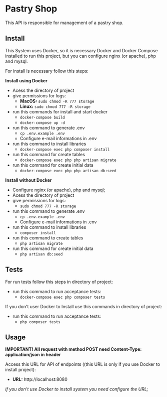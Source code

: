 # Pastry Shop

This API is responsible for management of a pastry shop.

## Install

This System uses Docker, so it is necessary Docker 
and Docker Compose installed to run this project, but you can configure nginx (or apache), php and mysql.

For install is necessary follow this steps:

**Install using Docker**

* Acess the directory of project
* give permissions for logs:
    * **MacOS:** `sudo chmod -R 777 storage`
    * **Linux:** `sudo chmod 777 -R storage`
* run this commands for install and start docker
    * `docker-compose build`
    * `docker-compose up -d`
* run this command to generate .env
    * `cp .env.example .env `
    * Configure e-mail informations in .env  
* run this command to install libraries
    * `docker-compose exec php composer install`
* run this command for create tables
    * `docker-compose exec php php artisan migrate`
* run this command for create initial data
    * `docker-compose exec php php artisan db:seed`


**Install without Docker**
* Configure nginx (or apache), php and mysql;
* Acess the directory of project
* give permissions for logs:
    * `sudo chmod 777 -R storage`
* run this command to generate .env
    * `cp .env.example .env `   
    * Configure e-mail informations in .env  
* run this command to install libraries
    *  `composer install`
* run this command to create tables
    * `php artisan migrate`
* run this command for create initial data
    * `php artisan db:seed`


## Tests
For run tests follow this steps in directory of project:
* run this command to run acceptance tests:    
    * `docker-compose exec php composer tests`

If you don't user Docker to Install use this commands in directory of project:
* run this command to run acceptance tests:    
    * `php composer tests`


## Usage
**IMPORTANT! All request with method POST need Content-Type: application/json in header**


Access this URL for API of endpoints ((this URL is only if you use Docker to install project):
  
  * **URL:** http://localhost:8080

_if you don't use Docker to install system you need configure the URL;_  
   



